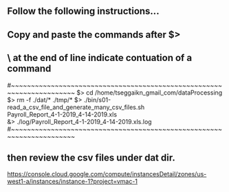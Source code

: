 ## Follow the following instructions...
## Copy and paste the commands after $>
## \ at the end of line indicate contuation of a command
#~~~~~~~~~~~~~~~~~~~~~~~~~~~~~~~~~~~~~~~~~~~~~~~~~~~~~~~~~~~~~~~~~~~~~~
$> cd /home/tseggaikn_gmail_com/dataProcessing
$> rm -f ./dat/* ./tmp/*
$> ./bin/s01-read_a_csv_file_and_generate_many_csv_files.sh \
         Payroll_Report_4-1-2019_4-14-2019.xls \
         &> ./log/Payroll_Report_4-1-2019_4-14-2019.xls.log
#~~~~~~~~~~~~~~~~~~~~~~~~~~~~~~~~~~~~~~~~~~~~~~~~~~~~~~~~~~~~~~~~~~~~~~
## then review the csv files under dat dir.

https://console.cloud.google.com/compute/instancesDetail/zones/us-west1-a/instances/instance-1?project=vmac-1

